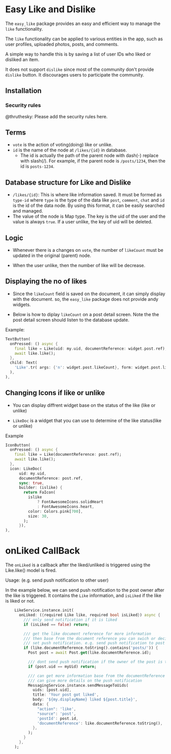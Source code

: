# Easy Like and Dislike

The `easy_like` package provides an easy and efficient way to manage the `like` functionality.

The `like` functionality can be applied to various entities in the app, such as user profiles, uploaded photos, posts, and comments.

A simple way to handle this is by saving a list of user IDs who liked or disliked an item.

It does not support `dislike` since most of the community don't provide `dislike` button. It discourages users to participate the community.

## Installation

### Security rules

@thruthesky: Please add the security rules here.

## Terms

- `vote` is the action of voting(doing) like or unlike.
- `id` is the name of the node at `/likes/{id}` in database.
  - The id is actually the path of the parent node with dash(-) replace with slash(/). For example, if the parent node is `/posts/1234`, then the id is `posts-1234`.

## Database structure for Like and Dislike

- `/likes/{id}`: This is where like information saved. It must be formed as `type-id` where `type` is the type of the data like `post`, `comment`, `chat` and `id` is the id of the data node. By using this format, it can be easily searched and managed.
- The value of the node is Map type. The key is the uid of the user and the value is always `true`. If a user unlike, the key of uid will be deleted.

## Logic

- Whenever there is a changes on `vote`, the number of `likeCount` must be updated in the original (parent) node.

- When the user unlike, then the number of like will be decrease.

## Displaying the no of likes

- Since the `likeCount` field is saved on the document, it can simply display with the document. so, the `easy_like` package does not provide andy widgets.

- Below is how to diplay `likeCount` on a post detail screen. Note the the post detail screen should listen to the database update.

Example:

```dart
TextButton(
  onPressed: () async {
    final like = Like(uid: my.uid, documentReference: widget.post.ref);
    await like.like();
  },
  child: Text(
    'Like'.tr( args: {'n': widget.post.likeCount}, form: widget.post.likeCount),
  ),
),
```

## Changing Icons if like or unlike

- You can display diffrent widget base on the status of the like (like or unlike)

- `LikeDoc` is a widget that you can use to determine of the like status(like or unlike)

Example

```dart
IconButton(
  onPressed: () async {
    final like = Like(documentReference: post.ref);
    await like.like();
  },
  icon: LikeDoc(
      uid: my.uid,
      documentReference: post.ref,
      sync: true,
      builder: (islike) {
        return FaIcon(
          islike
              ? FontAwesomeIcons.solidHeart
              : FontAwesomeIcons.heart,
          color: Colors.pink[700],
          size: 30,
        );
      }),
),
```

# onLiked CallBack

The `onLiked` is a callback after the liked/unliked is triggered using the Like.like() model is fired.

Usage: (e.g. send push notification to other user)

In the example below, we can send push notification to the post owner after the like is triggered. It contains the `Like` information, and `isLiked` if the like is liked or not.

```dart
    LikeService.instance.init(
      onLiked: ({required Like like, required bool isLiked}) async {
        /// only send notification if it is liked
        if (isLiked == false) return;

        /// get the like document reference for more information
        /// then base from the document reference you can swich or decide where the notificaiton should go
        /// set push notification. e.g. send push notification to post like
        if (like.documentReference.toString().contains('posts/')) {
          Post post = await Post.get(like.documentReference.id);

          /// dont send push notification if the owner of the post is the loggin user.
          if (post.uid == myUid) return;

          /// can get more information base from the documentReference
          /// can give more details on the push notification
          MessagingService.instance.sendMessageToUids(
            uids: [post.uid],
            title: 'Your post got liked',
            body: '${my.displayName} liked ${post.title}',
            data: {
              "action": 'like',
              "source": 'post',
              'postId': post.id,
              'documentReference': like.documentReference.toString(),
            },
          );
        }
      },
    );
```
